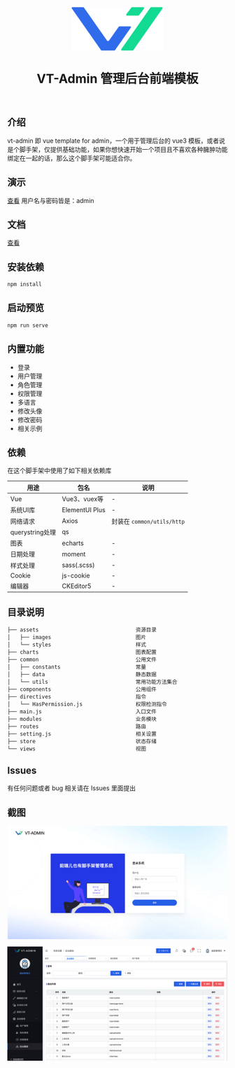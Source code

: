 <p align="center">
    <a href="http://vt-admin.duckpear.com" target="_blank" rel="noopener noreferrer"><img height="100" src="src/assets/logo.svg"></a>
    <h1 align="center">VT-Admin 管理后台前端模板</h1>
    <br>
</p>

## 介绍

vt-admin 即 vue template for admin，一个用于管理后台的 vue3 模板，或者说是个脚手架，仅提供基础功能，如果你想快速开始一个项目且不喜欢各种臃肿功能绑定在一起的话，那么这个脚手架可能适合你。

## 演示

[查看](http://demo.duckpear.com)   用户名与密码皆是：admin

## 文档

[查看](http://doc.duckpear.com/guide/index.html)

## 安装依赖

```bash
npm install
````

## 启动预览

```bash
npm run serve
```

## 内置功能

- 登录
- 用户管理
- 角色管理
- 权限管理
- 多语言
- 修改头像
- 修改密码
- 相关示例

## 依赖

在这个脚手架中使用了如下相关依赖库

| 用途            | 包名             | 说明                      |
|---------------|----------------|-------------------------|
| Vue           | Vue3、vuex等     | -                       |
| 系统UI库         | ElementUI Plus | -                       |
| 网络请求          | Axios          | 封装在 `common/utils/http` |
| querystring处理 | qs             |                         |
| 图表            | echarts        | -                       |
| 日期处理          | moment         | -                       |
| 样式处理          | sass(.scss)    | -                       |
| Cookie        | js-cookie      | -                       |
| 编辑器           | CKEditor5      | -                       |

## 目录说明

```
├── assets                               资源目录
│   ├── images                           图片
│   └── styles                           样式
├── charts                               图表配置
├── common                               公用文件
│   ├── constants                        常量
│   ├── data                             静态数据
│   └── utils                            常用功能方法集合
├── components                           公用组件
├── directives                           指令
│   └── HasPermission.js                 权限检测指令
├── main.js                              入口文件
├── modules                              业务模块
├── routes                               路由
├── setting.js                           相关设置
├── store                                状态存储
└── views                                视图
```

## Issues

有任何问题或者 bug 相关请在 Issues 里面提出


## 截图

![src/assets/images/screenshot-login.png](src/assets/images/screenshot-login.png)

![src/assets/images/screenshot-list.png](src/assets/images/screenshot-list.png)

